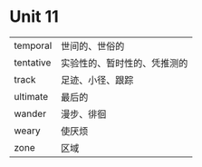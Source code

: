 # Unit 11

|           |                              |
| --------- | ---------------------------- |
| temporal  | 世间的、世俗的               |
| tentative | 实验性的、暂时性的、凭推测的 |
| track     | 足迹、小径、跟踪             |
| ultimate  | 最后的                       |
| wander    | 漫步、徘徊                   |
| weary     | 使厌烦                       |
| zone      | 区域                         |

